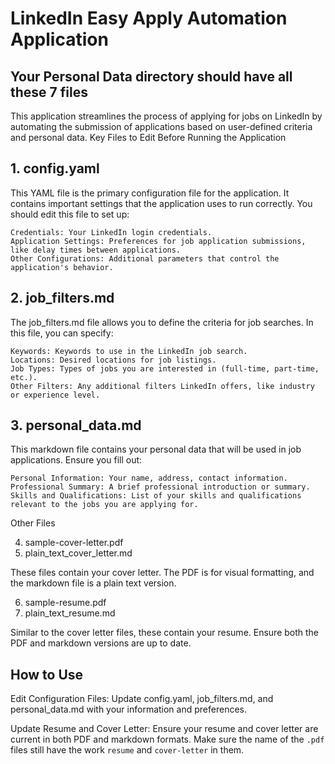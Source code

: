 # LinkedIn Easy Apply Automation Application

## Your Personal Data directory should have all these 7 files

This application streamlines the process of applying for jobs on LinkedIn by automating the submission of applications based on user-defined criteria and personal data.
Key Files to Edit Before Running the Application

## 1. config.yaml

This YAML file is the primary configuration file for the application. It contains important settings that the application uses to run correctly. You should edit this file to set up:

    Credentials: Your LinkedIn login credentials.
    Application Settings: Preferences for job application submissions, like delay times between applications.
    Other Configurations: Additional parameters that control the application's behavior.

## 2. job_filters.md

The job_filters.md file allows you to define the criteria for job searches. In this file, you can specify:

    Keywords: Keywords to use in the LinkedIn job search.
    Locations: Desired locations for job listings.
    Job Types: Types of jobs you are interested in (full-time, part-time, etc.).
    Other Filters: Any additional filters LinkedIn offers, like industry or experience level.

## 3. personal_data.md

This markdown file contains your personal data that will be used in job applications. Ensure you fill out:

    Personal Information: Your name, address, contact information.
    Professional Summary: A brief professional introduction or summary.
    Skills and Qualifications: List of your skills and qualifications relevant to the jobs you are applying for.

Other Files

4. sample-cover-letter.pdf 
5. plain_text_cover_letter.md

These files contain your cover letter. The PDF is for visual formatting, and the markdown file is a plain text version.

6. sample-resume.pdf
7. plain_text_resume.md

Similar to the cover letter files, these contain your resume. Ensure both the PDF and markdown versions are up to date.


## How to Use

Edit Configuration Files: Update config.yaml, job_filters.md, and personal_data.md with your information and preferences.

Update Resume and Cover Letter: Ensure your resume and cover letter are current in both PDF and markdown formats. Make sure the name of the `.pdf` files still have the work `resume` and `cover-letter` in them. 
